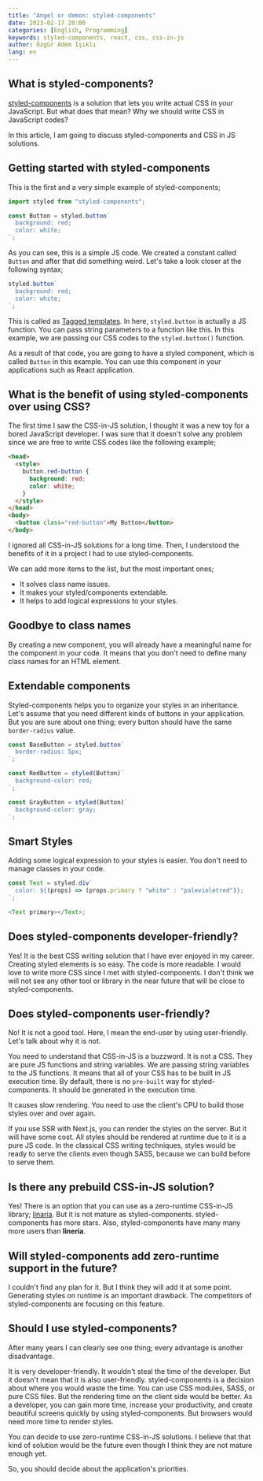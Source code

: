 ```yaml
---
title: "Angel or demon: styled-components"
date: 2023-02-17 20:00
categories: [English, Programming]
keywords: styled-components, react, css, css-in-js
author: Özgür Adem Işıklı
lang: en
---
```


## What is styled-components?

[styled-components](https://styled-components.com/) is a solution that lets you write actual CSS in your JavaScript. But what does that mean? Why we should write CSS in JavaScript codes?

In this article, I am going to discuss styled-components and CSS in JS solutions.

## Getting started with styled-components

This is the first and a very simple example of styled-components;

```js
import styled from "styled-components";

const Button = styled.button`
  background: red;
  color: white;
`;
```

As you can see, this is a simple JS code. We created a constant called `Button` and after that did something weird. Let's take a look closer at the following syntax;

```js
styled.button`
  background: red;
  color: white;
`;
```

This is called as [Tagged templates](https://developer.mozilla.org/en-US/docs/Web/JavaScript/Reference/Template_literals#tagged_templates). In here, `styled.button` is actually a JS function. You can pass string parameters to a function like this. In this example, we are passing our CSS codes to the `styled.button()` function.

As a result of that code, you are going to have a styled component, which is called `Button` in this example. You can use this component in your applications such as React application.

## What is the benefit of using styled-components over using CSS?

The first time I saw the CSS-in-JS solution, I thought it was a new toy for a bored JavaScript developer. I was sure that it doesn't solve any problem since we are free to write CSS codes like the following example;

```html
<head>
  <style>
    button.red-button {
      background: red;
      color: white;
    }
  </style>
</head>
<body>
  <button class="red-button">My Button</button>
</body>
```

I ignored all CSS-in-JS solutions for a long time. Then, I understood the benefits of it in a project I had to use styled-components.

We can add more items to the list, but the most important ones;

- It solves class name issues.
- It makes your styled/components extendable.
- It helps to add logical expressions to your styles.

## Goodbye to class names

By creating a new component, you will already have a meaningful name for the component in your code. It means that you don't need to define many class names for an HTML element.

## Extendable components

Styled-components helps you to organize your styles in an inheritance. Let's assume that you need different kinds of buttons in your application. But you are sure about one thing; every button should have the same `border-radius` value.

```js
const BaseButton = styled.button`
  border-radius: 5px;
`;

const RedButton = styled(Button)`
  background-color: red;
`;

const GrayButton = styled(Button)`
  background-color: gray;
`;
```

## Smart Styles

Adding some logical expression to your styles is easier. You don't need to manage classes in your code.

```js
const Text = styled.div`
  color: ${(props) => (props.primary ? "white" : "palevioletred")};
`;

<Text primary></Text>;
```

## Does styled-components developer-friendly?

Yes! It is the best CSS writing solution that I have ever enjoyed in my career. Creating styled elements is so easy. The code is more readable. I would love to write more CSS since I met with styled-components. I don't think we will not see any other tool or library in the near future that will be close to styled-components.

## Does styled-components user-friendly?

No! It is not a good tool. Here, I mean the end-user by using user-friendly. Let's talk about why it is not.

You need to understand that CSS-in-JS is a buzzword. It is not a CSS. They are pure JS functions and string variables. We are passing string variables to the JS functions. It means that all of your CSS has to be built in JS execution time. By default, there is no `pre-built` way for styled-components. It should be generated in the execution time.

It causes slow rendering. You need to use the client's CPU to build those styles over and over again.

If you use SSR with Next.js, you can render the styles on the server. But it will have some cost. All styles should be rendered at runtime due to it is a pure JS code. In the classical CSS writing techniques, styles would be ready to serve the clients even though SASS, because we can build before to serve them.

## Is there any prebuild CSS-in-JS solution?

Yes! There is an option that you can use as a zero-runtime CSS-in-JS library; [linaria](https://github.com/callstack/linaria). But it is not mature as styled-components. styled-components has more stars. Also, styled-components have many many more users than **lineria**.

## Will styled-components add zero-runtime support in the future?

I couldn't find any plan for it. But I think they will add it at some point. Generating styles on runtime is an important drawback. The competitors of styled-components are focusing on this feature.

## Should I use styled-components?

After many years I can clearly see one thing; every advantage is another disadvantage.

It is very developer-friendly. It wouldn't steal the time of the developer. But it doesn't mean that it is also user-friendly. styled-components is a decision about where you would waste the time. You can use CSS modules, SASS, or pure CSS files. But the rendering time on the client side would be better. As a developer, you can gain more time, increase your productivity, and create beautiful screens quickly by using styled-components. But browsers would need more time to render styles.

You can decide to use zero-runtime CSS-in-JS solutions. I believe that that kind of solution would be the future even though I think they are not mature enough yet.

So, you should decide about the application's priorities.
